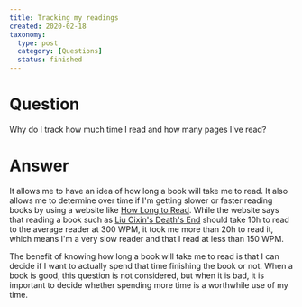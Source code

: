```yaml
---
title: Tracking my readings
created: 2020-02-18
taxonomy:
  type: post
  category: [Questions]
  status: finished
---
```


# Question
Why do I track how much time I read and how many pages I've read?

# Answer
It allows me to have an idea of how long a book will take me to read. It also allows me to determine over time if I'm getting slower or faster reading books by using a website like [How Long to Read](https://howlongtoread.com/). While the website says that reading a book such as [Liu Cixin's Death's End](https://howlongtoread.com/books/191142/Deaths-End) should take 10h to read to the average reader at 300 WPM, it took me more than 20h to read it, which means I'm a very slow reader and that I read at less than 150 WPM.

The benefit of knowing how long a book will take me to read is that I can decide if I want to actually spend that time finishing the book or not. When a book is good, this question is not considered, but when it is bad, it is important to decide whether spending more time is a worthwhile use of my time.
